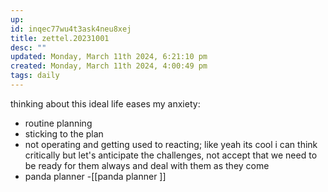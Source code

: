 ```yaml
---
up: 
id: inqec77wu4t3ask4neu8xej
title: zettel.20231001
desc: ""
updated: Monday, March 11th 2024, 6:21:10 pm
created: Monday, March 11th 2024, 4:00:49 pm
tags: daily
---
```

thinking about this ideal life eases my anxiety: 
- routine planning 
- sticking to the plan 
- not operating and getting used to reacting; like yeah its cool i can think critically but let's anticipate the challenges, not accept that we need to be ready for them always and deal with them as they come 
- panda planner 
-[[panda planner ]]